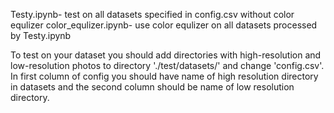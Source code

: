 Testy.ipynb- test on all datasets specified in config.csv without color equlizer
color_equlizer.ipynb- use color equlizer on all datasets processed by Testy.ipynb

To test on your dataset you should add directories with high-resolution and low-resolution photos to directory './test/datasets/' and change 'config.csv'. In first column of config you should have name of high resolution directory in datasets and the second column should be name of low resolution directory.